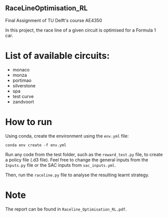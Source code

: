 ## RaceLineOptimisation_RL
Final Assignment of TU Delft's course AE4350

In this project, the race line of a given circuit is optimised for a Formula 1 car.

# List of available circuits:
* monaco
* monza
* portimao
* silverstone
* spa
* test curve
* zandvoort

# How to run
Using conda, create the environment using the `env.yml` file:
```console
conda env create -f env.yml
```

Run any code from the test folder, such as the `reward_test.py` file, to create a policy file (.d3 file). Feel free to change the general inputs from the `Inputs.py` file or the SAC inputs from `sac_inputs.yml`.

Then, run the `raceline.py` file to analyse the resulting learnt strategy.

# Note

The report can be found in `Raceline_Optimisation_RL.pdf`.
